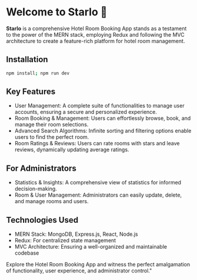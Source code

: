 # Welcome to Starlo 🥳

**Starlo** is a comprehensive Hotel Room Booking App stands as a testament to the power of the MERN stack, employing Redux and following the MVC architecture to create a feature-rich platform for hotel room management.

## Installation

```bash
npm install; npm run dev
```

## Key Features

- User Management: A complete suite of functionalities to manage user accounts, ensuring a secure and personalized experience.
- Room Booking & Management: Users can effortlessly browse, book, and manage their room selections.
- Advanced Search Algorithms: Infinite sorting and filtering options enable users to find the perfect room.
- Room Ratings & Reviews: Users can rate rooms with stars and leave reviews, dynamically updating average ratings.

## For Administrators

- Statistics & Insights: A comprehensive view of statistics for informed decision-making.
- Room & User Management: Administrators can easily update, delete, and manage rooms and users.

## Technologies Used

- MERN Stack: MongoDB, Express.js, React, Node.js
- Redux: For centralized state management
- MVC Architecture: Ensuring a well-organized and maintainable codebase

Explore the Hotel Room Booking App and witness the perfect amalgamation of functionality, user experience, and administrator control."
